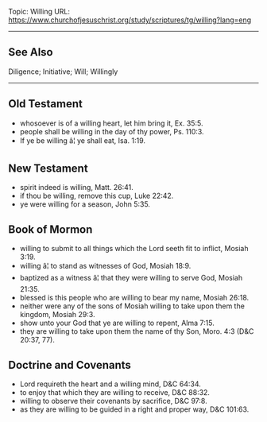 Topic: Willing
URL: https://www.churchofjesuschrist.org/study/scriptures/tg/willing?lang=eng

---

## See Also

Diligence; Initiative; Will; Willingly

---

## Old Testament

- whosoever is of a willing heart, let him bring it, Ex. 35:5.
- people shall be willing in the day of thy power, Ps. 110:3.
- If ye be willing â¦ ye shall eat, Isa. 1:19.

## New Testament

- spirit indeed is willing, Matt. 26:41.
- if thou be willing, remove this cup, Luke 22:42.
- ye were willing for a season, John 5:35.

## Book of Mormon

- willing to submit to all things which the Lord seeth fit to inflict, Mosiah 3:19.
- willing â¦ to stand as witnesses of God, Mosiah 18:9.
- baptized as a witness â¦ that they were willing to serve God, Mosiah 21:35.
- blessed is this people who are willing to bear my name, Mosiah 26:18.
- neither were any of the sons of Mosiah willing to take upon them the kingdom, Mosiah 29:3.
- show unto your God that ye are willing to repent, Alma 7:15.
- they are willing to take upon them the name of thy Son, Moro. 4:3 (D&C 20:37, 77).

## Doctrine and Covenants

- Lord requireth the heart and a willing mind, D&C 64:34.
- to enjoy that which they are willing to receive, D&C 88:32.
- willing to observe their covenants by sacrifice, D&C 97:8.
- as they are willing to be guided in a right and proper way, D&C 101:63.

